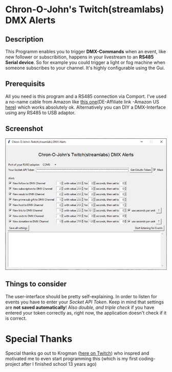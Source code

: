 # Chron-O-John's Twitch(streamlabs) DMX Alerts
## Description
This Programm enables you to trigger **DMX-Commands** when an event, like new follower or subscribition, happens in your livestream to an **RS485 Serial device**.
So for example you could trigger a light or fog machine when someone subscribes to your channel.
It's highly configurable using the Gui.
## Prerequisits
All you need is this program and a RS485 connection via Comport. 
I've used a no-name cable from Amazon like [this one](https://amzn.to/395AYax)(DE-Affiliate link -Amazon US [here](https://www.amazon.com/DMX-Interface-Computer-Controller-Converter/dp/B07W4G3T7W/ref=sr_1_8?keywords=rs485%20dmx&qid=1580841290&sr=8-8)) which works absolutely ok.
Alternatively you can DIY a DMX-Interface using any RS485 to USB adaptor.
## Screenshot
![screenshot-verion 0.1](https://raw.githubusercontent.com/Chron-O-John/twitch_DMX-Alerts_for_Streamlabs/master/ver0.1.png)
## Things to consider
The user-interface should be pretty self-explaining.
In order to listen for events you have to enter your *Socket API Token*.
Keep in mind that settings are **not saved automatically**!
Also *double, and triple check* if you have entered your token correctly as, right now, the application doesn't check if it is correct.
# Special Thanks
Special thanks go out to Krogman ([here on Twitch](https://www.twitch.tv/krogmann/)) who inspred and motivated me to even start programming this (which is my first coding-project after I finished school 13 years ago)

